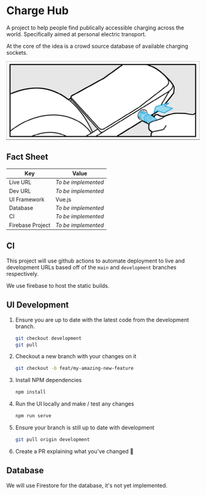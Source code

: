 # Charge Hub

A project to help people find publically accessible charging across the world. Specifically aimed at personal electric transport.

At the core of the idea is a crowd source database of available charging sockets.

![charge-hub](./.project/readme.png)

## Fact Sheet
| Key              | Value               |
|------------------|---------------------|
| Live URL         | _To be implemented_ |
| Dev URL          | _To be implemented_ |
| UI Framework     | Vue.js              |
| Database         | _To be implemented_ |
| CI               | _To be implemented_ |
| Firebase Project | _To be implemented_ |

## CI
This project will use github actions to automate deployment to live and development URLs based off of the `main` and `development` branches respectively.

We use firebase to host the static builds.

## UI Development

1. Ensure you are up to date with the latest code from the development branch.
	```bash
	git checkout development
	git pull
	```

1. Checkout a new branch with your changes on it
	```bash
	git checkout -b feat/my-amazing-new-feature
	```

1. Install NPM dependencies
	```bash
	npm install
	```

1. Run the UI locally and make / test any changes
	```bash
	npm run serve
	```

1. Ensure your branch is still up to date with development
	```bash
	git pull origin development
	```

1. Create a PR explaining what you've changed 🦸

## Database
We will use Firestore for the database, it's not yet implemented.